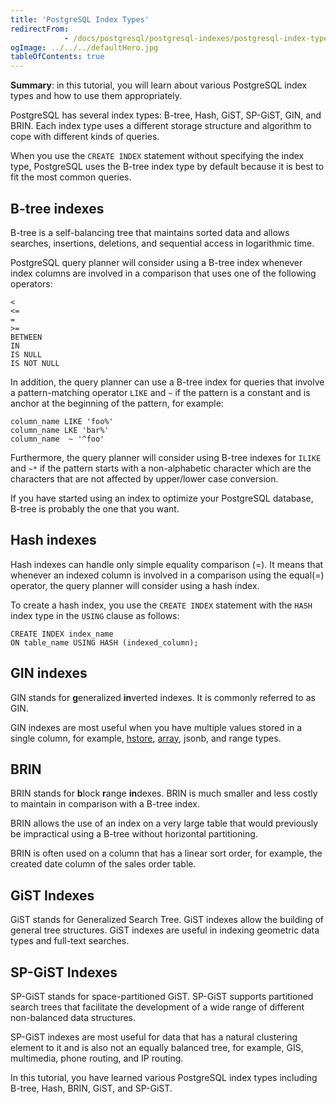 ```yaml
---
title: 'PostgreSQL Index Types'
redirectFrom: 
            - /docs/postgresql/postgresql-indexes/postgresql-index-types/
ogImage: ../../../defaultHero.jpg
tableOfContents: true
---
```


**Summary**: in this tutorial, you will learn about various PostgreSQL index types and how to use them appropriately.



PostgreSQL has several index types: B-tree, Hash, GiST, SP-GiST, GIN, and BRIN. Each index type uses a different storage structure and algorithm to cope with different kinds of queries.



When you use the `CREATE INDEX` statement without specifying the index type, PostgreSQL uses the B-tree index type by default because it is best to fit the most common queries.



## B-tree indexes



B-tree is a self-balancing tree that maintains sorted data and allows searches, insertions, deletions, and sequential access in logarithmic time.



PostgreSQL query planner will consider using a B-tree index whenever index columns are involved in a comparison that uses one of the following operators:



```
<
<=
=
>=
BETWEEN
IN
IS NULL
IS NOT NULL
```



In addition, the query planner can use a B-tree index for queries that involve a pattern-matching operator `LIKE` and `~` if the pattern is a constant and is anchor at the beginning of the pattern, for example:



```
column_name LIKE 'foo%'
column_name LKE 'bar%'
column_name  ~ '^foo'
```



Furthermore, the query planner will consider using B-tree indexes for `ILIKE` and `~*` if the pattern starts with a non-alphabetic character which are the characters that are not affected by upper/lower case conversion.



If you have started using an index to optimize your PostgreSQL database, B-tree is probably the one that you want.



## Hash indexes



Hash indexes can handle only simple equality comparison (=). It means that whenever an indexed column is involved in a comparison using the equal(=) operator, the query planner will consider using a hash index.



To create a hash index, you use the `CREATE INDEX` statement with the `HASH` index type in the `USING` clause as follows:



```
CREATE INDEX index_name
ON table_name USING HASH (indexed_column);
```



## GIN indexes



GIN stands for **g**eneralized **in**verted indexes. It is commonly referred to as GIN.



GIN indexes are most useful when you have multiple values stored in a single column, for example, [hstore](/docs/postgresql/postgresql-hstore/), [array](https://www.postgresqltutorial.com/postgresql-tutorial/postgresql-array), jsonb, and range types.



## BRIN



BRIN stands for **b**lock **r**ange **in**dexes. BRIN is much smaller and less costly to maintain in comparison with a B-tree index.



BRIN allows the use of an index on a very large table that would previously be impractical using a B-tree without horizontal partitioning.



BRIN is often used on a column that has a linear sort order, for example, the created date column of the sales order table.



## GiST Indexes



GiST stands for Generalized Search Tree. GiST indexes allow the building of general tree structures. GiST indexes are useful in indexing geometric data types and full-text searches.



## SP-GiST Indexes



SP-GiST stands for space-partitioned GiST. SP-GiST supports partitioned search trees that facilitate the development of a wide range of different non-balanced data structures.



SP-GiST indexes are most useful for data that has a natural clustering element to it and is also not an equally balanced tree, for example, GIS, multimedia, phone routing, and IP routing.



In this tutorial, you have learned various PostgreSQL index types including B-tree, Hash, BRIN, GiST, and SP-GiST.

